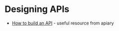 # Designing APIs

* [How to build an API](https://apiary.io/how-to-build-api) - useful resource from apiary
